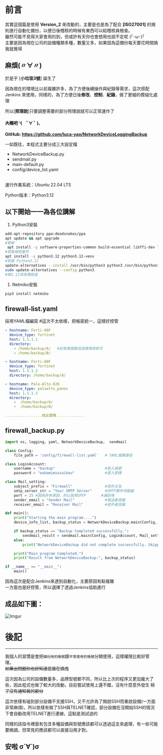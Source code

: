 # 前言
其實這個篇是使用 **Version_2** 來改動的，主要是也是為了配合 **[ISO27001]** 的規則進行自動化備份，以便日後稽核的時候有東西可以給稽核員檢查。
<BR>雖然可能不見得大家會用的到，但或許有天你也會想用也說不定呢 (｢･ω･)｢
<BR>主要是因為現在公司的設備種類多種，數量又多，如果因為這備份每天要花時間搞我就覺得 
## 麻煩(〃∀〃)

於是乎 [**小垃圾3號**] 誕生了

因為現在的環境比以前複雜許多，為了方便後續操作與紀錄等需求，這次搭配 Jenkins 來使用，同樣的，為了方便日後**修改**、**控制**、**紀錄**，做了更細的模組化處理

所以[**照理說**]只要調整需要的部分照理說就可以正常運作了
#### ~~大概吧~~ ◝(　ﾟ∀ ﾟ )◟

**GitHub: https://github.com/luca-yao/NetworkDeviceLoggingBackup**

一如既往，本程式主要分成三大設定檔
- NetworkDeviceBackup.py
- sendmail.py
- main-default.py
- config/device_list.yaml

<BR>運行作業系統：Ubuntu 22.04 LTS

Python版本：Python3.12

以下開始一一為各位講解
---
1. Python3安裝
```bash
add-apt-repository ppa:deadsnakes/ppa
apt update && apt upgrade
#更新
 apt install -y software-properties-common build-essential libffi-dev libssl-dev zlib1g-dev libncurses5-dev libncursesw5-dev libreadline-dev libsqlite3-dev libgdbm-dev libdb5.3-dev libbz2-dev libexpat1-dev liblzma-dev libffi-dev libssl-dev 
#安裝相依套件
apt install -y python3.12 python3.12-venv  
#安裝 Python3.12
update-alternatives --install /usr/bin/python3 python3 /usr/bin/python3.12 311
sudo update-alternatives --config python3 
#將3.12改為預設值
```
1. Netmiko安裝
```python
pip3 install netmiko
```

## firewall-list.yaml
採用YAML檔編寫  #這次不太依樣，把帳密統一，這樣好控管
```yaml
- hostname: Forti-60F
  device_type: fortinet
  host: 1.1.1.1
  directory: 
    - /home/backup/A/   #如有兩個路徑這樣填寫即可
    - /home/backup/B/

- hostname: Forti-60F
  device_type: fortinet
  host: 1.1.1.2
  directory: /home/backup/A/

- hostname: Palo-Alto-820
  device_type: paloalto_panos
  host: 1.1.1.3
  directory: 
    -  /home/backup/A/
    -  /home/backup/B/

.................依此類推.............
```

## firewall_backup.py
```python
import os, logging, yaml, NetworkDeviceBackup,  sendmail

class Config:
    file_path = 'config/firewall-list.yaml'   # YAML檔案路徑

class LoginAccount:
    username = "backup"                       #登入帳號
    password = "ookamimiosaikou"              #登入密碼

class Mail_setting:
    subject_prefix = "Firewall"               #信件主旨
    smtp_server_str = "Your SMTP Server"      #SMTP郵件伺服器
    port = 25 #因為許多原因，所以我用SMTP       #通訊埠
    sender_email = "Sender Mail"              #發送者信箱
    receiver_email = "Receiver Mail"          #收件者信箱

def main():
    print("Starting the main program....")
    device_info_list, backup_status = NetworkDeviceBackup.main(Config, LoginAccount)

    if backup_status == "Backup Completed successfully.":
        sendmail_result = sendmail.main(Config, LoginAccount, Mail_setting)
    else:
        print("NetworkDeviceBackup did not complete successfully. Skipping snedmail.")

    print("Main program Completed.")
    print("Result from NetworkDeviceBackup:", backup_status)

if __name__ == "__main__":
    main()
```
因為這次是配合Jenkins來達到自動化，主要原因有點複雜
<BR>一方面也是好控管，所以選擇了透過Jenkins協助進行

## 成品如下圖：
![Imgur](https://i.imgur.com/m2o5e3r.png)

# 後記
---
我個人的習慣是會把`備份用的帳號`跟`平常使用的帳號`分開使用，這樣權限比較好管理。
<BR>~~如果出問題你也好知道是誰在搞鬼~~

這次因為公司的設備數量多，品牌型號都不同，所以比上次的程序又更加龐大了些，因此程式也做了較大的改動，目前嘗試使用上還不錯，沒有什麼意外發生
~~除了沒有通知我的部分~~

這次依樣有碰到部分設備不支援SSH，又不允許為了開啟SSH而重啟設備(一方面非常麻煩)，所以依樣有做了SSH與TELNET確認，部分設備在沒開始SSH的情況下會自動改用TELNET進行連線，這點是測試過的 

同樣的該指令裡面有包含多種設備與型號應該都可以透過這支來處理，有一些可能要微調，但常見的應該都可以直接沿用才對。

## 安啦 σ`∀´)σ

